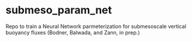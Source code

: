 # submeso_param_net
Repo to train a Neural Network parmeterization for submesoscale vertical buoyancy fluxes (Bodner, Balwada, and Zann, in prep.)

